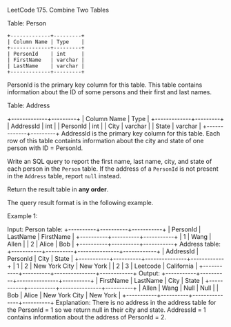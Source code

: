 LeetCode
175. Combine Two Tables

Table: Person
```
+-------------+---------+
| Column Name | Type    |
+-------------+---------+
| PersonId    | int     |
| FirstName   | varchar |
| LastName    | varchar |
+-------------+---------+
```
PersonId is the primary key column for this table.
This table contains information about the ID of some persons and their first and last names.
 

Table: Address

+-------------+---------+
| Column Name | Type    |
+-------------+---------+
| AddressId   | int     |
| PersonId    | int     |
| City        | varchar |
| State       | varchar |
+-------------+---------+
AddressId is the primary key column for this table.
Each row of this table containts information about the city and state of one person with ID = PersonId.
 

Write an SQL query to report the first name, last name, city, and state of each person in the `Person` table. If the address of a `PersonId` is not present in the `Address` table, report `null` instead.

Return the result table in **any order**.

The query result format is in the following example.

 

Example 1:

Input: 
Person table:
+----------+----------+-----------+
| PersonId | LastName | FirstName |
+----------+----------+-----------+
| 1        | Wang     | Allen     |
| 2        | Alice    | Bob       |
+----------+----------+-----------+
Address table:
+-----------+----------+---------------+------------+
| AddressId | PersonId | City          | State      |
+-----------+----------+---------------+------------+
| 1         | 2        | New York City | New York   |
| 2         | 3        | Leetcode      | California |
+-----------+----------+---------------+------------+
Output: 
+-----------+----------+---------------+----------+
| FirstName | LastName | City          | State    |
+-----------+----------+---------------+----------+
| Allen     | Wang     | Null          | Null     |
| Bob       | Alice    | New York City | New York |
+-----------+----------+---------------+----------+
Explanation: 
There is no address in the address table for the PersonId = 1 so we return null in their city and state.
AddressId = 1 contains information about the address of PersonId = 2.
